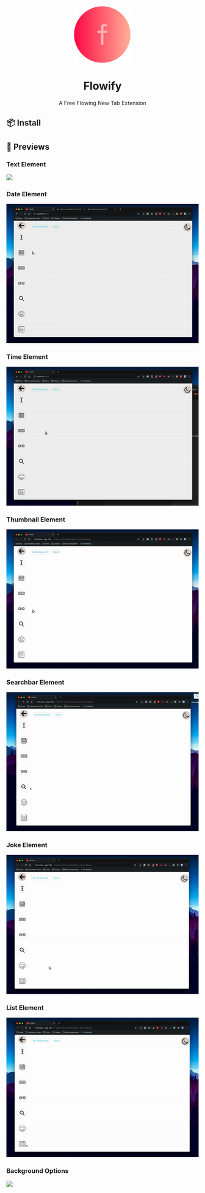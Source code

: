 <p align="center"> <img height=150 src="screenshots/flowify.png"></img></p>


<h1 align="center">Flowify</h1>
<p align="center">A Free Flowing New Tab Extension</p>

## 📦 Install


## 🤔 Previews

### Text Element
<img src="gifs/TextComponent.gif"></img>

### Date Element
<img src="gifs/TodayComponent.gif"></img>

### Time Element
<img src="gifs/TimeComponent.gif"></img>

### Thumbnail Element
<img src="gifs/LinkComponent.gif"></img></p>

### Searchbar Element
<img src="gifs/SearchComponent.gif"></img>

### Joke Element
<img src="gifs/JokeComponent.gif"></img>

### List Element
<img src="gifs/ListComponent.gif"></img>

### Background Options
<img src="gifs/BackgroundOptions.gif"></img>




